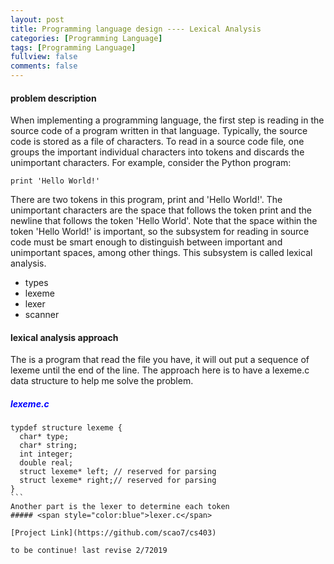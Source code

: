 ```yaml
---
layout: post
title: Programming language design ---- Lexical Analysis
categories: [Programming Language]
tags: [Programming Language]
fullview: false
comments: false
---
```

#### problem description
When implementing a programming language, the first step is reading in the source code of a program written in that language. Typically, the source code is stored as a file of characters. To read in a source code file, one groups the important individual characters into tokens and discards the unimportant characters. For example, consider the Python program:

    print 'Hello World!'
    
There are two tokens in this program, print and 'Hello World!'. The unimportant characters are the space that follows the token print and the newline that follows the token 'Hello World'. Note that the space within the token 'Hello World!' is important, so the subsystem for reading in source code must be smart enough to distinguish between important and unimportant spaces, among other things. This subsystem is called lexical analysis.

- types
- lexeme
- lexer
- scanner

#### lexical analysis approach
The is a program that read the file you have, it will out put a sequence of lexeme until the end of the line. The approach here is to have a lexeme.c data structure to help me solve the problem.

##### <span style="color:blue">lexeme.c</span>
``````
typdef structure lexeme {
  char* type;
  char* string;
  int integer;
  double real;
  struct lexeme* left; // reserved for parsing
  struct lexeme* right;// reserved for parsing
}
```
Another part is the lexer to determine each token
##### <span style="color:blue">lexer.c</span>
``````

```
[Project Link](https://github.com/scao7/cs403)

to be continue! last revise 2/72019
